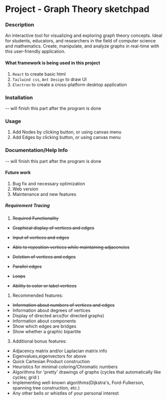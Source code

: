 # Project - Graph Theory sketchpad

### Description

An interactive tool for visualizing and exploring graph theory concepts. Ideal for students, educators, and researchers in the field of computer science and mathematics. Create, manipulate, and analyze graphs in real-time with this user-friendly application.

#### What framework is being used in this project

1. `React` to create basic html
2. `Tailwind css`, `Ant Design` to draw UI
3. `Electron` to create a cross-platform desktop application

### Installation

-- will finish this part after the program is done

<u></u>

### Usage

1. Add Nodes by clicking button, or using canvas menu
2. Add Edges by clicking button, or using canvas menu

### Documentation/Help Info

-- will finish this part after the program is done

#### Future work

1. Bug fix and necessary optimization
2. Web version
3. Maintenance and new features

##### Requirement Tracing

1. ~~Required Functionality~~

- ~~Graphical display of vertices and edges~~

- ~~Input of vertices and edges~~
- ~~Able to reposition vertices while maintaining adjacencies~~
- ~~Deletion of vertices and edges~~
- ~~Parallel edges~~
- ~~Loops~~
- ~~Ability to color or label vertices~~

1. Recommended features:

- ~~Information about numbers of vertices and edges~~
- Information about degrees of vertices
- Display of directed arcs(for directed graphs)
- Information about components
- Show which edges are bridges
- Show whether a graphic bipartite

3. Additional bonus features:

- Adjacency matrix and/or Laplacian matrix info
- Eigenvalues,eigenvectors for above
- Quick Cartesian Product construction
- Heuristics for minimal coloring/Chromatic numbers
- Algorithms for 'pretty' drawings of graphs (cycles that automatically like cycles; grid )
- Implementing well-known algorithms(Dijkstra's, Ford-Fulkerson, spanning tree construction, etc.)
- Any other bells or whistles of your personal interest
